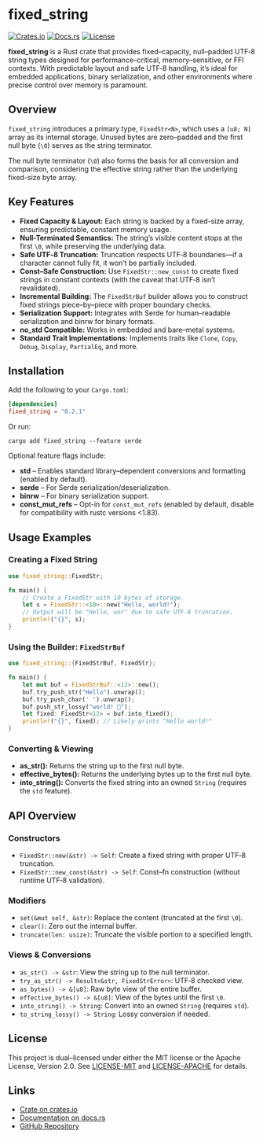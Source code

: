 # fixed_string

[![Crates.io](https://img.shields.io/crates/v/fixed_string)](https://crates.io/crates/fixed_string) [![Docs.rs](https://docs.rs/fixed_string/badge.svg)](https://docs.rs/fixed_string) [![License](https://img.shields.io/crates/l/fixed_string)](LICENSE)

**fixed_string** is a Rust crate that provides fixed–capacity, null–padded UTF‑8 string types designed for performance–critical, memory–sensitive, or FFI contexts. With predictable layout and safe UTF‑8 handling, it’s ideal for embedded applications, binary serialization, and other environments where precise control over memory is paramount.

## Overview

`fixed_string` introduces a primary type, `FixedStr<N>`, which uses a `[u8; N]` array as its internal storage. Unused bytes are zero–padded and the first null byte (`\0`) serves as the string terminator.

The null byte terminator (`\0`) also forms the basis for all conversion and comparison, considering the effective string rather than the underlying fixed-size byte array.

## Key Features

- **Fixed Capacity & Layout:** Each string is backed by a fixed-size array, ensuring predictable, constant memory usage.
- **Null-Terminated Semantics:** The string’s visible content stops at the first `\0`, while preserving the underlying data.
- **Safe UTF‑8 Truncation:** Truncation respects UTF‑8 boundaries—if a character cannot fully fit, it won’t be partially included.
- **Const–Safe Construction:** Use `FixedStr::new_const` to create fixed strings in constant contexts (with the caveat that UTF‑8 isn’t revalidated).
- **Incremental Building:** The `FixedStrBuf` builder allows you to construct fixed strings piece–by–piece with proper boundary checks.
- **Serialization Support:** Integrates with Serde for human–readable serialization and binrw for binary formats.
- **no_std Compatible:** Works in embedded and bare–metal systems.
- **Standard Trait Implementations:** Implements traits like `Clone`, `Copy`, `Debug`, `Display`, `PartialEq`, and more.

## Installation

Add the following to your `Cargo.toml`:

```toml
[dependencies]
fixed_string = "0.2.1"
```

Or run:

```vim
cargo add fixed_string --feature serde
```

Optional feature flags include:
- **std** – Enables standard library–dependent conversions and formatting (enabled by default).
- **serde** – For Serde serialization/deserialization.
- **binrw** – For binary serialization support.
- **const_mut_refs** – Opt-in for `const_mut_refs` (enabled by default, disable for compatibility with rustc versions <1.83).

## Usage Examples

### Creating a Fixed String

```rust
use fixed_string::FixedStr;

fn main() {
    // Create a FixedStr with 10 bytes of storage.
    let s = FixedStr::<10>::new("Hello, world!");
    // Output will be "Hello, wor" due to safe UTF‑8 truncation.
    println!("{}", s);
}
```

### Using the Builder: `FixedStrBuf`

```rust
use fixed_string::{FixedStrBuf, FixedStr};

fn main() {
    let mut buf = FixedStrBuf::<12>::new();
    buf.try_push_str("Hello").unwrap();
    buf.try_push_char(' ').unwrap();
    buf.push_str_lossy("world! 👋");
    let fixed: FixedStr<12> = buf.into_fixed();
    println!("{}", fixed); // Likely prints "Hello world!"
}
```

### Converting & Viewing

- **as_str():** Returns the string up to the first null byte.
- **effective_bytes():** Returns the underlying bytes up to the first null byte.
- **into_string():** Converts the fixed string into an owned `String` (requires the `std` feature).

## API Overview

### Constructors
- `FixedStr::new(&str) -> Self`: Create a fixed string with proper UTF‑8 truncation.
- `FixedStr::new_const(&str) -> Self`: Const–fn construction (without runtime UTF‑8 validation).

### Modifiers
- `set(&mut self, &str)`: Replace the content (truncated at the first `\0`).
- `clear()`: Zero out the internal buffer.
- `truncate(len: usize)`: Truncate the visible portion to a specified length.

### Views & Conversions
- `as_str() -> &str`: View the string up to the null terminator.
- `try_as_str() -> Result<&str, FixedStrError>`: UTF‑8 checked view.
- `as_bytes() -> &[u8]`: Raw byte view of the entire buffer.
- `effective_bytes() -> &[u8]`: View of the bytes until the first `\0`.
- `into_string() -> String`: Convert into an owned `String` (requires `std`).
- `to_string_lossy() -> String`: Lossy conversion if needed.

## License

This project is dual–licensed under either the MIT license or the Apache License, Version 2.0. See [LICENSE-MIT](LICENSE-MIT) and [LICENSE-APACHE](LICENSE-APACHE) for details.

## Links

- [Crate on crates.io](https://crates.io/crates/fixed_string)
- [Documentation on docs.rs](https://docs.rs/fixed_string)
- [GitHub Repository](https://github.com/crabcode/fixed_string)
